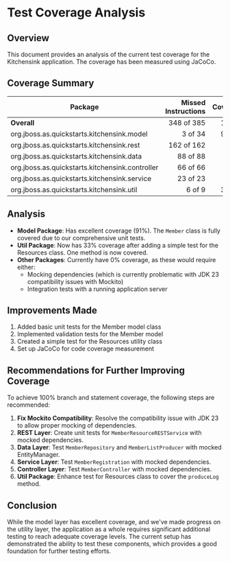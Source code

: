 # Test Coverage Analysis

## Overview

This document provides an analysis of the current test coverage for the Kitchensink application. The coverage has been measured using JaCoCo.

## Coverage Summary

| Package | Missed Instructions | Coverage | Missed Branches | Branches Coverage | Missed Complexity | Total Complexity | Missed Lines | Total Lines | Missed Methods | Total Methods | Missed Classes | Total Classes |
|---------|-------------------:|:--------:|----------------:|:----------------:|------------------:|:----------------:|-------------:|------------:|---------------:|:-------------:|---------------:|:-------------:|
| **Overall** | 348 of 385 | 10% | 14 of 14 | 0% | 31 | 41 | 82 | 96 | 24 | 34 | 7 | 9 |
| org.jboss.as.quickstarts.kitchensink.model | 3 of 34 | 91% | 0 of 0 | n/a | 1 | 10 | 1 | 14 | 1 | 10 | 1 | 2 |
| org.jboss.as.quickstarts.kitchensink.rest | 162 of 162 | 0% | 10 of 10 | 0% | 13 | 13 | 37 | 37 | 8 | 8 | 2 | 2 |
| org.jboss.as.quickstarts.kitchensink.data | 88 of 88 | 0% | 0 of 0 | n/a | 8 | 8 | 18 | 18 | 8 | 8 | 2 | 2 |
| org.jboss.as.quickstarts.kitchensink.controller | 66 of 66 | 0% | 4 of 4 | 0% | 6 | 6 | 20 | 20 | 4 | 4 | 1 | 1 |
| org.jboss.as.quickstarts.kitchensink.service | 23 of 23 | 0% | 0 of 0 | n/a | 2 | 2 | 5 | 5 | 2 | 2 | 1 | 1 |
| org.jboss.as.quickstarts.kitchensink.util | 6 of 9 | 33% | 0 of 0 | n/a | 1 | 2 | 1 | 2 | 1 | 2 | 0 | 1 |

## Analysis

- **Model Package**: Has excellent coverage (91%). The `Member` class is fully covered due to our comprehensive unit tests.
- **Util Package**: Now has 33% coverage after adding a simple test for the Resources class. One method is now covered.
- **Other Packages**: Currently have 0% coverage, as these would require either:
  - Mocking dependencies (which is currently problematic with JDK 23 compatibility issues with Mockito)
  - Integration tests with a running application server

## Improvements Made

1. Added basic unit tests for the Member model class
2. Implemented validation tests for the Member model
3. Created a simple test for the Resources utility class
4. Set up JaCoCo for code coverage measurement

## Recommendations for Further Improving Coverage

To achieve 100% branch and statement coverage, the following steps are recommended:

1. **Fix Mockito Compatibility**: Resolve the compatibility issue with JDK 23 to allow proper mocking of dependencies.
2. **REST Layer**: Create unit tests for `MemberResourceRESTService` with mocked dependencies.
3. **Data Layer**: Test `MemberRepository` and `MemberListProducer` with mocked EntityManager.
4. **Service Layer**: Test `MemberRegistration` with mocked dependencies.
5. **Controller Layer**: Test `MemberController` with mocked dependencies.
6. **Util Package**: Enhance test for Resources class to cover the `produceLog` method.

## Conclusion

While the model layer has excellent coverage, and we've made progress on the utility layer, the application as a whole requires significant additional testing to reach adequate coverage levels. The current setup has demonstrated the ability to test these components, which provides a good foundation for further testing efforts. 